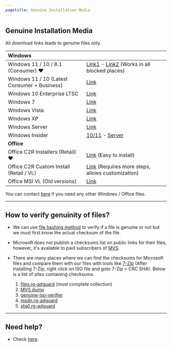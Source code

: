 ```yaml
---
pagetitle: Genuine Installation Media
---
```


## Genuine Installation Media

All download links leads to genuine files only.

| **Windows**                                  |                                                                                                                                                                               |
|:---------------------------------------------|:------------------------------------------------------------------------------------------------------------------------------------------------------------------------------|
| Windows 11 / 10 / 8.1 (Consumer) ❤️          | [Link1](https://www.microsoft.com/software-download) - [Link2](https://massgrave.dev/msdl/) (Works in all blocked places)                                                     |
| Windows 11 / 10 (Latest Consumer + Business) | [Link](windows_latest_links.html)                                                                                                                                             |
| Windows 10 Enterprise LTSC                   | [Link](windows_ltsc_links.html)                                                                                                                                               |
| Windows 7                                    | [Link](windows_7_links.html)                                                                                                                                                  |
| Windows Vista                                | [Link](windows_vista_links.html)                                                                                                                                              |
| Windows XP                                   | [Link](windows_xp_links.html)                                                                                                                                                 |
| Windows Server                               | [Link](windows_server_links.html)                                                                                                                                             |
| Windows Insider                              | [10/11](https://www.microsoft.com/en-us/software-download/windowsinsiderpreviewiso) - [Server](https://www.microsoft.com/en-us/software-download/windowsinsiderpreviewserver) |
| **Office**                                   |                                                                                                                                                                               |
| Office C2R Installers (Retail) ❤️            | [Link](office_c2r_links.html) (Easy to install)                                                                                                                               |
| Office C2R Custom Install (Retail / VL)      | [Link](office_c2r_custom.html) (Requires more steps, allows customization)                                                                                                    |
| Office MSI VL (Old versions)                 | [Link](office_msi_links.html)                                                                                                                                                 |

You can contact [here](https://discord.gg/gjJEfq7ux8) if you need any other Windows / Office files.

------------------------------------------------------------------------

## How to verify genuinity of files?

-   We can use [file hashing method](https://en.wikipedia.org/wiki/File_verification) to verify if a file is genuine or not but we must first know the actual checksum of the file.

-   Microsoft does not publish a checksums list on public links for their files, however, it's available to paid subscribers of [MVS](https://visualstudio.microsoft.com/subscriptions/).

-   There are many places where we can find the checksums for Microsoft files and compare them with our files with tools like [7-Zip](https://7-zip.org/) (After installing 7-Zip, right click on ISO file and goto 7-Zip \> CRC SHA). Below is a list of sites containing checksums.

    1.  [files.rg-adguard](https://files.rg-adguard.net/) (most complete collection)
    2.  [MVS dump](https://awuctl.github.io/mvs/)
    3.  [genuine-iso-verifier](https://genuine-iso-verifier.weebly.com/)
    4.  [msdn.rg-adguard](https://msdn.rg-adguard.net/)
    5.  [sha1.rg-adguard](https://sha1.rg-adguard.net/)

------------------------------------------------------------------------

## Need help?

-   Check [here](contactus.html).
